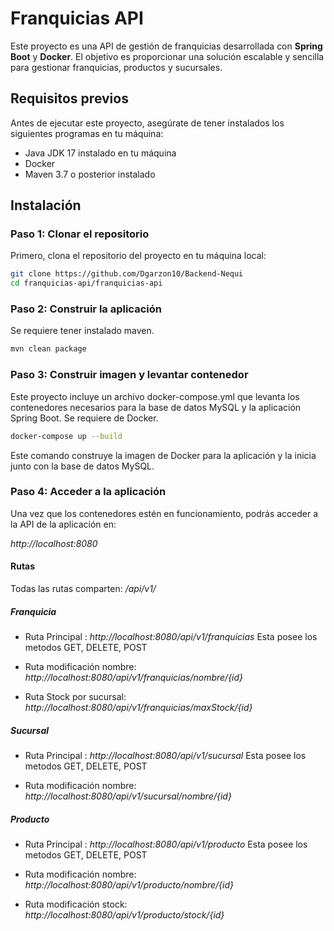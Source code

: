 # Franquicias API
Este proyecto es una API de gestión de franquicias desarrollada con **Spring Boot** y **Docker**. El objetivo es proporcionar una solución escalable y sencilla para gestionar franquicias, productos y sucursales.

## Requisitos previos

Antes de ejecutar este proyecto, asegúrate de tener instalados los siguientes programas en tu máquina:
- Java JDK 17 instalado en tu máquina
- Docker
- Maven 3.7 o posterior instalado

## Instalación

### Paso 1: Clonar el repositorio

Primero, clona el repositorio del proyecto en tu máquina local:

```bash
git clone https://github.com/Dgarzon10/Backend-Nequi
cd franquicias-api/franquicias-api
```
### Paso 2: Construir la aplicación
Se requiere tener instalado maven.
```bash
mvn clean package
```

### Paso 3: Construir imagen y levantar contenedor
Este proyecto incluye un archivo docker-compose.yml que levanta los contenedores necesarios para la base de datos MySQL y la aplicación Spring Boot.
Se requiere de Docker.
```bash
docker-compose up --build
```
Este comando construye la imagen de Docker para la aplicación y la inicia junto con la base de datos MySQL.

### Paso 4: Acceder a la aplicación
Una vez que los contenedores estén en funcionamiento, podrás acceder a la API de la aplicación en:

*http://localhost:8080*

#### Rutas
Todas las rutas comparten: */api/v1/*

##### Franquicia
- Ruta Principal :  *http://localhost:8080/api/v1/franquicias*
Esta posee los metodos GET, DELETE, POST

- Ruta modificación nombre: *http://localhost:8080/api/v1/franquicias/nombre/{id}*

- Ruta Stock por sucursal: *http://localhost:8080/api/v1/franquicias/maxStock/{id}*

##### Sucursal
- Ruta Principal :  *http://localhost:8080/api/v1/sucursal*
Esta posee los metodos GET, DELETE, POST

- Ruta modificación nombre: *http://localhost:8080/api/v1/sucursal/nombre/{id}*


##### Producto
- Ruta Principal :  *http://localhost:8080/api/v1/producto*
Esta posee los metodos GET, DELETE, POST

- Ruta modificación nombre: *http://localhost:8080/api/v1/producto/nombre/{id}*

- Ruta modificación stock: *http://localhost:8080/api/v1/producto/stock/{id}*
